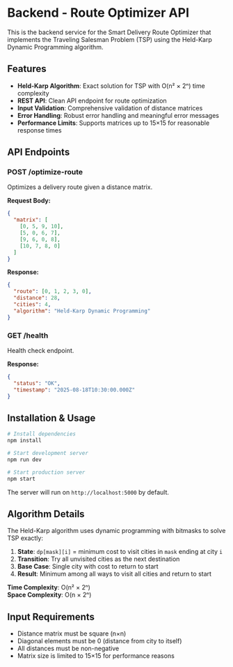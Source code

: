 # Backend - Route Optimizer API

This is the backend service for the Smart Delivery Route Optimizer that implements the Traveling Salesman Problem (TSP) using the Held-Karp Dynamic Programming algorithm.

## Features

- **Held-Karp Algorithm**: Exact solution for TSP with O(n² × 2ⁿ) time complexity
- **REST API**: Clean API endpoint for route optimization
- **Input Validation**: Comprehensive validation of distance matrices
- **Error Handling**: Robust error handling and meaningful error messages
- **Performance Limits**: Supports matrices up to 15×15 for reasonable response times

## API Endpoints

### POST /optimize-route

Optimizes a delivery route given a distance matrix.

**Request Body:**
```json
{
  "matrix": [
    [0, 5, 9, 10],
    [5, 0, 6, 7],
    [9, 6, 0, 8],
    [10, 7, 8, 0]
  ]
}
```

**Response:**
```json
{
  "route": [0, 1, 2, 3, 0],
  "distance": 28,
  "cities": 4,
  "algorithm": "Held-Karp Dynamic Programming"
}
```

### GET /health

Health check endpoint.

**Response:**
```json
{
  "status": "OK",
  "timestamp": "2025-08-18T10:30:00.000Z"
}
```

## Installation & Usage

```bash
# Install dependencies
npm install

# Start development server
npm run dev

# Start production server
npm start
```

The server will run on `http://localhost:5000` by default.

## Algorithm Details

The Held-Karp algorithm uses dynamic programming with bitmasks to solve TSP exactly:

1. **State**: `dp[mask][i]` = minimum cost to visit cities in `mask` ending at city `i`
2. **Transition**: Try all unvisited cities as the next destination
3. **Base Case**: Single city with cost to return to start
4. **Result**: Minimum among all ways to visit all cities and return to start

**Time Complexity**: O(n² × 2ⁿ)  
**Space Complexity**: O(n × 2ⁿ)

## Input Requirements

- Distance matrix must be square (n×n)
- Diagonal elements must be 0 (distance from city to itself)
- All distances must be non-negative
- Matrix size is limited to 15×15 for performance reasons
